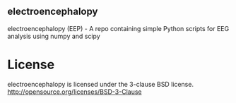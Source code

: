 ## electroencephalopy
electroencephalopy (EEP) - A repo containing simple Python scripts for EEG analysis using numpy and scipy

# License
electroencephalopy is licensed under the 3-clause BSD license. 
http://opensource.org/licenses/BSD-3-Clause
